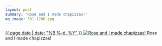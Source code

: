 ```yaml
---
layout: post
summary: 'Rose and I made chapizzas!'
og_image: 331-1280.jpg
---
```


<p>
 <time>
  <a href="/331">
   {{ page.date | date: "%B %-d, %Y" }}
  </a>
 </time>
 <a href="/331">
  <img alt="Rose and I made chapizzas!" data-taken="6/3/2014" sizes="(min-width: 700px) 50vw, calc(100vw - 2rem)" src="{{ site.assets_url }}/331-640.jpg" srcset="{{ site.assets_url }}/331-1280.jpg 1280w, {{ site.assets_url }}/331-960.jpg 960w, {{ site.assets_url }}/331-640.jpg 640w, {{ site.assets_url }}/331-320.jpg 320w"/>
 </a>
 <span>
  Rose and I made chapizzas!
 </span>
</p>
